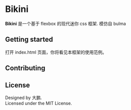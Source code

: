 # Bikini

**Bikini** 是一个基于 flexbox 的现代迷你 css 框架. 模仿自 bulma

## Getting started

打开 index.html 页面，你将看见本框架的使用范例。

## Contributing

## License

Designed by 大鹏.  
Licensed under the MIT License.